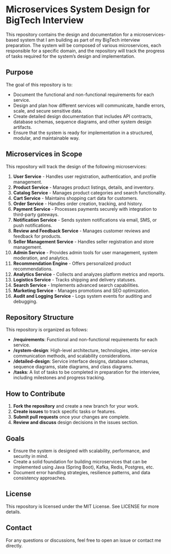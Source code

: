 # Microservices System Design for BigTech Interview

This repository contains the design and documentation for a microservices-based system that I am building as part of my BigTech interview preparation. The system will be composed of various microservices, each responsible for a specific domain, and the repository will track the progress of tasks required for the system’s design and implementation.

## Purpose

The goal of this repository is to:
- Document the functional and non-functional requirements for each service.
- Design and plan how different services will communicate, handle errors, scale, and secure sensitive data.
- Create detailed design documentation that includes API contracts, database schemas, sequence diagrams, and other system design artifacts.
- Ensure that the system is ready for implementation in a structured, modular, and maintainable way.

## Microservices in Scope

This repository will track the design of the following microservices:
1. **User Service** - Handles user registration, authentication, and profile management.
2. **Product Service** - Manages product listings, details, and inventory.
3. **Catalog Service** - Manages product categories and search functionality.
4. **Cart Service** - Maintains shopping cart data for customers.
5. **Order Service** - Handles order creation, tracking, and history.
6. **Payment Service** - Processes payments securely with integration to third-party gateways.
7. **Notification Service** - Sends system notifications via email, SMS, or push notifications.
8. **Review and Feedback Service** - Manages customer reviews and feedback for products.
9. **Seller Management Service** - Handles seller registration and store management.
10. **Admin Service** - Provides admin tools for user management, system moderation, and analytics.
11. **Recommendation Engine** - Offers personalized product recommendations.
12. **Analytics Service** - Collects and analyzes platform metrics and reports.
13. **Logistics Service** - Tracks shipping and delivery statuses.
14. **Search Service** - Implements advanced search capabilities.
15. **Marketing Service** - Manages promotions and SEO optimization.
16. **Audit and Logging Service** - Logs system events for auditing and debugging.

## Repository Structure

This repository is organized as follows:
- **/requirements**: Functional and non-functional requirements for each service.
- **/system-design**: High-level architecture, technologies, inter-service communication methods, and scalability considerations.
- **/detailed-design**: Service interface designs, database schemas, sequence diagrams, state diagrams, and class diagrams.
- **/tasks**: A list of tasks to be completed in preparation for the interview, including milestones and progress tracking.

## How to Contribute

1. **Fork the repository** and create a new branch for your work.
2. **Create issues** to track specific tasks or features.
3. **Submit pull requests** once your changes are complete.
4. **Review and discuss** design decisions in the issues section.

## Goals

- Ensure the system is designed with scalability, performance, and security in mind.
- Create a solid foundation for building microservices that can be implemented using Java (Spring Boot), Kafka, Redis, Postgres, etc.
- Document error handling strategies, resilience patterns, and data consistency approaches.

## License

This repository is licensed under the MIT License. See LICENSE for more details.

## Contact

For any questions or discussions, feel free to open an issue or contact me directly.
